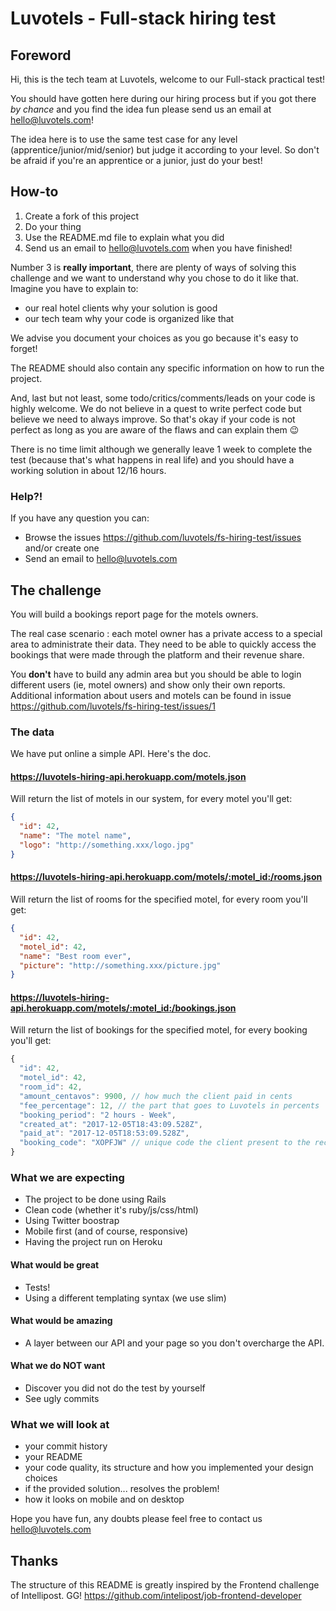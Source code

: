 # Luvotels - Full-stack hiring test

## Foreword

Hi, this is the tech team at Luvotels, welcome to our Full-stack practical test!

You should have gotten here during our hiring process but if you got there *by chance* and you find the idea fun please send us an email at hello@luvotels.com!

The idea here is to use the same test case for any level (apprentice/junior/mid/senior) but judge it according to your level. So don't be afraid if you're an apprentice or a junior, just do your best!

## How-to

1. Create a fork of this project
2. Do your thing
3. Use the README.md file to explain what you did
4. Send us an email to hello@luvotels.com when you have finished!

Number 3 is **really important**, there are plenty of ways of solving this challenge and we want to understand why you chose to do it like that.
Imagine you have to explain to:
* our real hotel clients why your solution is good
* our tech team why your code is organized like that

We advise you document your choices as you go because it's easy to forget!

The README should also contain any specific information on how to run the project.

And, last but not least, some todo/critics/comments/leads on your code is highly welcome. We do not believe in a quest to write perfect code but believe we need to always improve. So that's okay if your code is not perfect as long as you are aware of the flaws and can explain them :wink:

There is no time limit although we generally leave 1 week to complete the test (because that's what happens in real life) and you should have a working solution in about 12/16 hours.

### Help?!

If you have any question you can:
* Browse the issues https://github.com/luvotels/fs-hiring-test/issues and/or create one
* Send an email to hello@luvotels.com

## The challenge

You will build a bookings report page for the motels owners.

The real case scenario : each motel owner has a private access to a special area to administrate their data. They need to be able to quickly access the bookings that were made through the platform and their revenue share.

You **don't** have to build any admin area but you should be able to login different users (ie, motel owners) and show only their own reports.
Additional information about users and motels can be found in issue https://github.com/luvotels/fs-hiring-test/issues/1

### The data

We have put online a simple API. Here's the doc.

#### https://luvotels-hiring-api.herokuapp.com/motels.json

Will return the list of motels in our system, for every motel you'll get:
```json
{
  "id": 42,
  "name": "The motel name",
  "logo": "http://something.xxx/logo.jpg"
}
```

#### https://luvotels-hiring-api.herokuapp.com/motels/:motel_id:/rooms.json

Will return the list of rooms for the specified motel, for every room you'll get:
```json
{
  "id": 42,
  "motel_id": 42,
  "name": "Best room ever",
  "picture": "http://something.xxx/picture.jpg"
}
```

#### https://luvotels-hiring-api.herokuapp.com/motels/:motel_id:/bookings.json

Will return the list of bookings for the specified motel, for every booking you'll get:

```javascript
{
  "id": 42,
  "motel_id": 42,
  "room_id": 42,
  "amount_centavos": 9900, // how much the client paid in cents
  "fee_percentage": 12, // the part that goes to Luvotels in percents
  "booking_period": "2 hours - Week",
  "created_at": "2017-12-05T18:43:09.528Z",
  "paid_at": "2017-12-05T18:53:09.528Z",
  "booking_code": "XOPFJW" // unique code the client present to the reception
}
```

### What we are expecting

* The project to be done using Rails
* Clean code (whether it's ruby/js/css/html)
* Using Twitter boostrap
* Mobile first (and of course, responsive)
* Having the project run on Heroku

#### What would be great

* Tests!
* Using a different templating syntax (we use slim)

#### What would be amazing

* A layer between our API and your page so you don't overcharge the API.

#### What we do NOT want

* Discover you did not do the test by yourself
* See ugly commits

### What we will look at

* your commit history
* your README
* your code quality, its structure and how you implemented your design choices
* if the provided solution... resolves the problem!
* how it looks on mobile and on desktop

Hope you have fun, any doubts please feel free to contact us hello@luvotels.com

## Thanks

The structure of this README is greatly inspired by the Frontend challenge of Intellipost. GG! https://github.com/intelipost/job-frontend-developer
